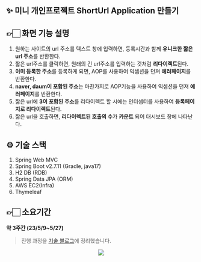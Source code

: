 ## **✨ 미니 개인프로젝트 ShortUrl Application 만들기**

## **👉🏻 화면 기능 설명**

1.  원하는 사이트의 url 주소를 텍스트 창에 입력하면, 등록시간과 함께 **유니크한 짧은 url 주소**를 반환한다.
2.  짧은 url주소를 클릭하면, 원래의 긴 url주소를 입력하는 것처럼 **리다이렉트**된다.
3.  **이미 등록한 주소**를 등록하게 되면, AOP를 사용하여 익셉션을 던져 **에러페이지**를 반환한다.
4.  **naver, daum이 포함된 주소**는 마찬가지로 AOP기능을 사용하여 익셉션을 던져 **에러페이지**를 반환한다.
5.  짧은 url에 **3이 포함된 주소**를 리다이렉트 할 시에는 인터셉터를 사용하여 **등록페이지로 리다이렉트**된다.
6.  짧은 url을 호출하면, **리다이렉트된 호출의 수**가 **카운트** 되어 대시보드 창에 나타난다.

## **⚙ 기술 스택**

1.  Spring Web MVC
2.  Spring Boot v2.7.11 (Gradle, java17)
3.  H2 DB (RDB)
4.  Spring Data JPA (ORM)
5.  AWS EC2(Infra)
6.  Thymeleaf

## **👉🏻 소요기간**

**약 3주간 (23/5/9~5/27)**

> 진행 과정을 [기술 블로그](yeees.tistory.com/180)에 정리했습니다.

<p align="center">
  <img src="https://github.com/hyeonju-kim/ShortUrlApplication/assets/58349668/602a4033-1adc-4876-8ab8-e4c954f710d1">
</p>
